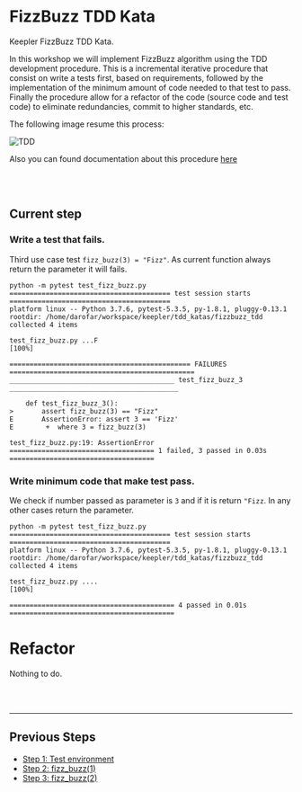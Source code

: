 # FizzBuzz TDD Kata

Keepler FizzBuzz TDD Kata.

In this workshop we will implement FizzBuzz algorithm using the TDD development procedure. This is a incremental 
iterative procedure that consist on write a tests first, based on requirements, followed by the implementation of the 
minimum amount of code needed to that test to pass. Finally the procedure allow for a refactor of the code (source code
and test code) to eliminate redundancies, commit to higher standards, etc. 

The following image resume this process: 

![TDD](https://upload.wikimedia.org/wikipedia/commons/0/0b/TDD_Global_Lifecycle.png)

Also you can found documentation about this procedure [here](https://en.wikipedia.org/wiki/Test-driven_development)

<br />
<br />

## Current step

### Write a test that fails. 
Third use case test `fizz_buzz(3) = "Fizz"`. As current function always return the parameter it will fails.

```
python -m pytest test_fizz_buzz.py 
======================================== test session starts ========================================
platform linux -- Python 3.7.6, pytest-5.3.5, py-1.8.1, pluggy-0.13.1
rootdir: /home/darofar/workspace/keepler/tdd_katas/fizzbuzz_tdd
collected 4 items                                                                                   

test_fizz_buzz.py ...F                                                                        [100%]

============================================= FAILURES ==============================================
_________________________________________ test_fizz_buzz_3 __________________________________________

    def test_fizz_buzz_3():
>       assert fizz_buzz(3) == "Fizz"
E       AssertionError: assert 3 == 'Fizz'
E        +  where 3 = fizz_buzz(3)

test_fizz_buzz.py:19: AssertionError
==================================== 1 failed, 3 passed in 0.03s ==================================== 
``` 

### Write minimum code that make test pass.
We check if number passed as parameter is `3` and if it is return `"Fizz`. In any other cases return the parameter. 

```
python -m pytest test_fizz_buzz.py 
======================================== test session starts ========================================
platform linux -- Python 3.7.6, pytest-5.3.5, py-1.8.1, pluggy-0.13.1
rootdir: /home/darofar/workspace/keepler/tdd_katas/fizzbuzz_tdd
collected 4 items                                                                                   

test_fizz_buzz.py ....                                                                        [100%]

========================================= 4 passed in 0.01s =========================================
```

# Refactor 
Nothing to do. 

<br />
<br />
<hr />

## Previous Steps

- [Step 1: Test environment](https://github.com/darofar/fizzbuzz_tdd/blob/3836e05c9f868c29cfb77241c703259afbd98d21/README.md)
- [Step 2: fizz_buzz(1)](https://github.com/darofar/fizzbuzz_tdd/blob/8ae70a62115a3ab44c30463d2da2e6b359c1f587/README.md)
- [Step 3: fizz_buzz(2)](https://github.com/darofar/fizzbuzz_tdd/blob/ba1d482ad49d06e414438b9f8983ed6a2ce251dd/README.md)
